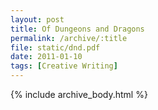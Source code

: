 ```yaml
---
layout: post
title: Of Dungeons and Dragons
permalink: /archive/:title
file: static/dnd.pdf
date: 2011-01-10
tags: [Creative Writing]
---
```

{% include archive_body.html %}
